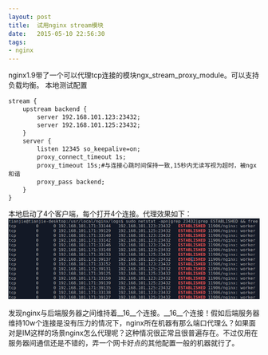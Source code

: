 ```yaml
---
layout: post
title:  试用nginx stream模块
date:   2015-05-10 22:56:30
tags:
- nginx
---
```


nginx1.9带了一个可以代理tcp连接的模块ngx_stream_proxy_module。可以支持负载均衡。
本地测试配置
```
stream {
    upstream backend {
        server 192.168.101.123:23432;
        server 192.168.101.125:23432;
    }
    server {
        listen 12345 so_keepalive=on;
        proxy_connect_timeout 1s;
        proxy_timeout 15s;#与连接心跳时间保持一致,15秒内无读写视为超时，被ngx和谐
        proxy_pass backend;
    }
}
```

本地启动了4个客户端，每个打开4个连接。代理效果如下：
![ngx_stream_test](/assets/article-imgs/nginx-stream-test.png)

发现nginx与后端服务器之间维持着__16__个连接。__16__个连接！假如后端服务器维持10w个连接是没有压力的情况下，nginx所在机器有那么端口代理么？如果面对是IM这样的场景nginx怎么代理呢？这种情况很正常且很普遍存在。不过仅用在服务器间通信还是不错的，弄一个网卡好点的其他配置一般的机器就行了。
